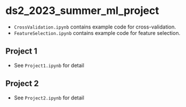 # ds2_2023_summer_ml_project
- `CrossValidation.ipynb` contains example code for cross-validation.
- `FeatureSelection.ipynb` contains example code for feature selection.

## Project 1
- See `Project1.ipynb` for detail

## Project 2
- See `Project2.ipynb` for detail

